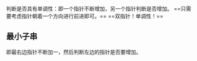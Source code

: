 判断是否具有单调性：即一个指针不断增加，另一个指针判断是否增加。
==只需要考虑指针朝着一个方向进行前进即可。==
==双指针！单调性！==
## 最小子串
即最右边指针不断加一，然后判断左边的指针是否要增加。
